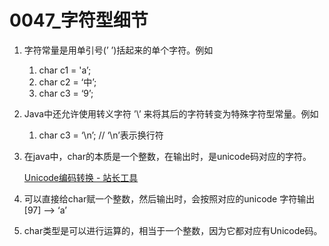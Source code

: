 # 0047_字符型细节

1. 字符常量是用单引号(’ ’)括起来的单个字符。例如
    1. char c1 = 'a’;
    2. char c2 = ‘中’;
    3. char c3 = ‘9’;
2. Java中还允许使用转义字符 ’\’ 来将其后的字符转变为特殊字符型常量。例如
    1. char c3 = ‘\n’;    //  ‘\n’表示换行符
3. 在java中，char的本质是一个整数，在输出时，是unicode码对应的字符。
    
    [Unicode编码转换 - 站长工具](http://tool.chinaz.com/Tools/Unicode.aspx)
    
4. 可以直接给char赋一个整数，然后输出时，会按照对应的unicode 字符输出 [97]  —>  ‘a’
5. char类型是可以进行运算的，相当于一个整数，因为它都对应有Unicode码。
